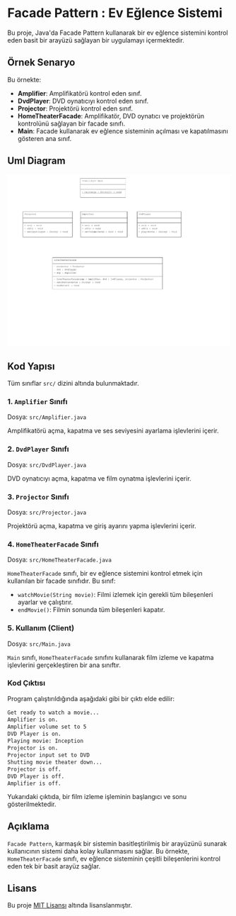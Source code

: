 # Facade Pattern : Ev Eğlence Sistemi

Bu proje, Java'da Facade Pattern kullanarak bir ev eğlence sistemini kontrol eden basit bir arayüzü sağlayan bir uygulamayı içermektedir.

## Örnek Senaryo

Bu örnekte:
- **Amplifier**: Amplifikatörü kontrol eden sınıf.
- **DvdPlayer**: DVD oynatıcıyı kontrol eden sınıf.
- **Projector**: Projektörü kontrol eden sınıf.
- **HomeTheaterFacade**: Amplifikatör, DVD oynatıcı ve projektörün kontrolünü sağlayan bir facade sınıfı.
- **Main**: Facade kullanarak ev eğlence sisteminin açılması ve kapatılmasını gösteren ana sınıf.

## Uml Diagram
![FacadePattern](FacadePattern.png)

## Kod Yapısı

Tüm sınıflar `src/` dizini altında bulunmaktadır.

### 1. `Amplifier` Sınıfı

Dosya: `src/Amplifier.java`

Amplifikatörü açma, kapatma ve ses seviyesini ayarlama işlevlerini içerir.

### 2. `DvdPlayer` Sınıfı

Dosya: `src/DvdPlayer.java`

DVD oynatıcıyı açma, kapatma ve film oynatma işlevlerini içerir.

### 3. `Projector` Sınıfı

Dosya: `src/Projector.java`

Projektörü açma, kapatma ve giriş ayarını yapma işlevlerini içerir.

### 4. `HomeTheaterFacade` Sınıfı

Dosya: `src/HomeTheaterFacade.java`

`HomeTheaterFacade` sınıfı, bir ev eğlence sistemini kontrol etmek için kullanılan bir facade sınıfıdır. Bu sınıf:
- `watchMovie(String movie)`: Filmi izlemek için gerekli tüm bileşenleri ayarlar ve çalıştırır.
- `endMovie()`: Filmin sonunda tüm bileşenleri kapatır.

### 5. Kullanım (Client)

Dosya: `src/Main.java`

`Main` sınıfı, `HomeTheaterFacade` sınıfını kullanarak film izleme ve kapatma işlevlerini gerçekleştiren bir ana sınıftır.

### Kod Çıktısı

Program çalıştırıldığında aşağıdaki gibi bir çıktı elde edilir:

```plaintext
Get ready to watch a movie...
Amplifier is on.
Amplifier volume set to 5
DVD Player is on.
Playing movie: Inception
Projector is on.
Projector input set to DVD
Shutting movie theater down...
Projector is off.
DVD Player is off.
Amplifier is off.
```

Yukarıdaki çıktıda, bir film izleme işleminin başlangıcı ve sonu gösterilmektedir.

## Açıklama

`Facade Pattern`, karmaşık bir sistemin basitleştirilmiş bir arayüzünü sunarak kullanıcının sistemi daha kolay kullanmasını sağlar. Bu örnekte, `HomeTheaterFacade` sınıfı, ev eğlence sisteminin çeşitli bileşenlerini kontrol eden tek bir basit arayüz sağlar.

## Lisans

Bu proje [MIT Lisansı](LICENSE) altında lisanslanmıştır.
